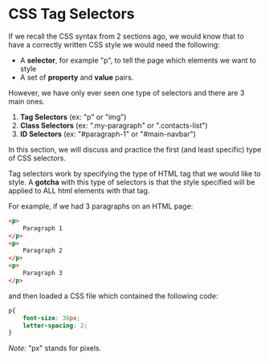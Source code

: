# CSS Tag Selectors

If we recall the CSS syntax from 2 sections ago, we would know that to have a correctly written CSS style we would need the following:

- A __selector__, for example "p", to tell the page which elements we want to style
- A set of __property__ and __value__ pairs.

However, we have only ever seen one type of selectors and there are 3 main ones.

1. __Tag Selectors__ (ex: "p" or "img")
2. __Class Selectors__ (ex: ".my-paragraph" or ".contacts-list")
3. __ID Selectors__ (ex: "#paragraph-1" or "#main-navbar")

In this section, we will discuss and practice the first (and least specific) type of CSS selectors.

Tag selectors work by specifying the type of HTML tag that we would like to style. A __gotcha__ with this type of selectors is that the style specified will be applied to ALL html elements with that tag.

For example, if we had 3 paragraphs on an HTML page:

```html
<p>
    Paragraph 1
</p>
<p>
    Paragraph 2
</p>
<p>
    Paragraph 3
</p>
```

and then loaded a CSS file which contained the following code:

```css
p{
    font-size: 36px;
    letter-spacing: 2;
}
```


_Note:_ "px" stands for pixels.


